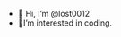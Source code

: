 - 👋 Hi, I’m @lost0012
- 👾I’m interested in coding.



<!---
lost0012/lost0012 is a ✨ special ✨ repository because its `README.md` (this file) appears on your GitHub profile.
You can click the Preview link to take a look at your changes.
--->
